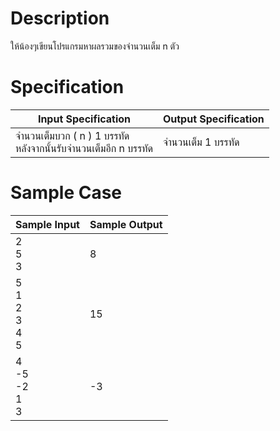 # Description
ให้น้องๆเขียนโปรแกรมหาผลรวมของจำนวนเต็ม n ตัว

# Specification
| Input Specification | Output Specification |
| - | - |
| จำนวนเต็มบวก ( n ) 1 บรรทัด <br> หลังจากนั้นรับจำนวนเต็มอีก n บรรทัด | จำนวนเต็ม 1 บรรทัด |


# Sample Case
| Sample Input | Sample Output |
| - | - |
| 2 <br> 5 <br> 3 | 8 |
| 5 <br> 1 <br> 2 <br> 3 <br> 4 <br> 5 | 15 |
| 4 <br> -5 <br> -2 <br> 1 <br> 3 | -3 |